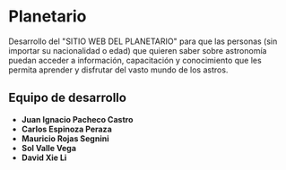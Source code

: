 # Planetario

Desarrollo del "SITIO WEB DEL PLANETARIO" para que las personas (sin importar su nacionalidad o edad) que quieren saber sobre astronomía puedan acceder a información, capacitación y conocimiento que les permita aprender y disfrutar del vasto mundo de los astros.

## Equipo de desarrollo

* **Juan Ignacio Pacheco Castro** 
* **Carlos Espinoza Peraza**
* **Mauricio Rojas Segnini**
* **Sol Valle Vega**
* **David Xie Li**
